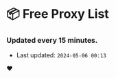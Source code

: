 # :package: Free Proxy List
### Updated every 15 minutes.

- Last updated: `2024-05-06 00:13`

:heart:
